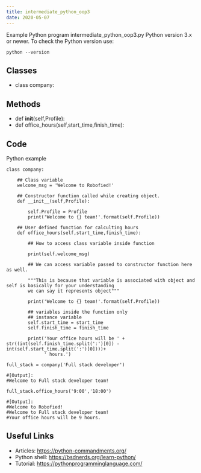 ```yaml
---
title: intermediate_python_oop3
date: 2020-05-07
---
```

Example Python program intermediate_python_oop3.py
Python version 3.x or newer.
To check the Python version use:

    python --version


## Classes

* class company:

## Methods

* def __init__(self,Profile):
* def office_hours(self,start_time,finish_time):

## Code

Python example

    class company:
        
        ## Class variable
        welcome_msg = 'Welcome to Robofied!'
        
        ## Constructor function called while creating object.
        def __init__(self,Profile):
            
            self.Profile = Profile
            print('Welcome to {} team!'.format(self.Profile))
    
        ## User defined function for calculting hours
        def office_hours(self,start_time,finish_time):
            
            ## How to access class variable inside function
            
            print(self.welcome_msg)
            
            ## We can access variable passed to constructor function here as well.
            
            """This is because that variable is associated with object and self is basically for your understanding 
            we can say it represents object"""
            
            print('Welcome to {} team!'.format(self.Profile))
            
            ## variables inside the function only
            ## instance variable
            self.start_time = start_time
            self.finish_time = finish_time
            
            print('Your office hours will be ' + str((int(self.finish_time.split(':')[0]) - int(self.start_time.split(':')[0])))+ 
                  ' hours.')
            
    full_stack = company('Full stack developer')
    
    #[Output]:
    #Welcome to Full stack developer team!
    
    full_stack.office_hours('9:00','18:00')
    
    #[Output]:
    #Welcome to Robofied!
    #Welcome to Full stack developer team!
    #Your office hours will be 9 hours.
    
    

## Useful Links

- Articles: https://python-commandments.org/
- Python shell: https://bsdnerds.org/learn-python/
- Tutorial: https://pythonprogramminglanguage.com/
